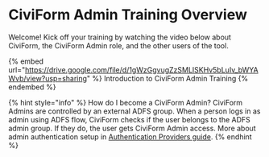 # CiviForm Admin Training Overview

Welcome! Kick off your training by watching the video below about CiviForm, the CiviForm Admin role, and the other users of the tool.

{% embed url="https://drive.google.com/file/d/1gWzGgvugZzSMLISKHv5bLuIv_bWYAWvb/view?usp=sharing" %}
Introduction to CiviForm Admin Training
{% endembed %}


{% hint style="info" %} How do I become a CiviForm Admin? CiviForm Admins are controlled by an external ADFS group. When a person logs in as admin using ADFS flow, CiviForm checks if the user belongs to the ADFS admin group. If they do, the user gets CiviForm Admin access. More about admin authentication setup in [Authentication Providers guide](https://github.com/civiform/civiform/wiki/Authentication-Providers). {% endhint %}  
